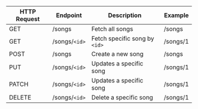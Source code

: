 |HTTP Request   |Endpoint   |Description  |Example|
|---|---|---|---|
|GET   |/songs   |Fetch all songs   |/songs|
|GET   |/songs/`<id>`   |Fetch specific song by `<id>`|/songs/1|
|POST   |/songs   |Create a new song   |/songs|
|PUT   |/songs/`<id>`   |Updates a specific song  |/songs/1|
|PATCH |/songs/`<id>`   |Updates a specific song  |/songs/1|
|DELETE   |/songs/`<id>`   |Delete a specific song  |/songs/1|